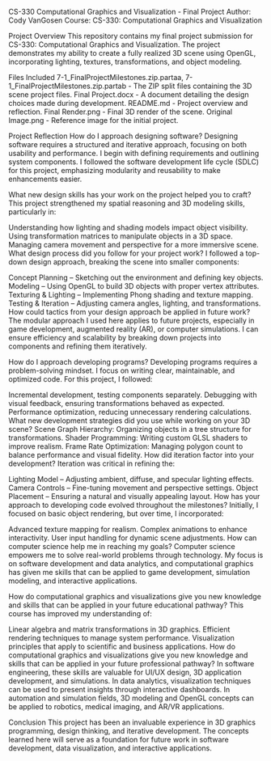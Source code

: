 CS-330 Computational Graphics and Visualization - Final Project
Author: Cody VanGosen
Course: CS-330: Computational Graphics and Visualization

Project Overview
This repository contains my final project submission for CS-330: Computational Graphics and Visualization. The project demonstrates my ability to create a fully realized 3D scene using OpenGL, incorporating lighting, textures, transformations, and object modeling.

Files Included
7-1_FinalProjectMilestones.zip.partaa, 7-1_FinalProjectMilestones.zip.partab - The ZIP split files containing the 3D scene project files.
Final Project.docx - A document detailing the design choices made during development.
README.md - Project overview and reflection.
Final Render.png - Final 3D render of the scene.
Original Image.png - Reference image for the initial project.

Project Reflection
How do I approach designing software?
Designing software requires a structured and iterative approach, focusing on both usability and performance. I begin with defining requirements and outlining system components. I followed the software development life cycle (SDLC) for this project, emphasizing modularity and reusability to make enhancements easier.

What new design skills has your work on the project helped you to craft?
This project strengthened my spatial reasoning and 3D modeling skills, particularly in:

Understanding how lighting and shading models impact object visibility.
Using transformation matrices to manipulate objects in a 3D space.
Managing camera movement and perspective for a more immersive scene.
What design process did you follow for your project work?
I followed a top-down design approach, breaking the scene into smaller components:

Concept Planning – Sketching out the environment and defining key objects.
Modeling – Using OpenGL to build 3D objects with proper vertex attributes.
Texturing & Lighting – Implementing Phong shading and texture mapping.
Testing & Iteration – Adjusting camera angles, lighting, and transformations.
How could tactics from your design approach be applied in future work?
The modular approach I used here applies to future projects, especially in game development, augmented reality (AR), or computer simulations. I can ensure efficiency and scalability by breaking down projects into components and refining them iteratively.

How do I approach developing programs?
Developing programs requires a problem-solving mindset. I focus on writing clear, maintainable, and optimized code. For this project, I followed:

Incremental development, testing components separately.
Debugging with visual feedback, ensuring transformations behaved as expected.
Performance optimization, reducing unnecessary rendering calculations.
What new development strategies did you use while working on your 3D scene?
Scene Graph Hierarchy: Organizing objects in a tree structure for transformations.
Shader Programming: Writing custom GLSL shaders to improve realism.
Frame Rate Optimization: Managing polygon count to balance performance and visual fidelity.
How did iteration factor into your development?
Iteration was critical in refining the:

Lighting Model – Adjusting ambient, diffuse, and specular lighting effects.
Camera Controls – Fine-tuning movement and perspective settings.
Object Placement – Ensuring a natural and visually appealing layout.
How has your approach to developing code evolved throughout the milestones?
Initially, I focused on basic object rendering, but over time, I incorporated:

Advanced texture mapping for realism.
Complex animations to enhance interactivity.
User input handling for dynamic scene adjustments.
How can computer science help me in reaching my goals?
Computer science empowers me to solve real-world problems through technology. My focus is on software development and data analytics, and computational graphics has given me skills that can be applied to game development, simulation modeling, and interactive applications.

How do computational graphics and visualizations give you new knowledge and skills that can be applied in your future educational pathway?
This course has improved my understanding of:

Linear algebra and matrix transformations in 3D graphics.
Efficient rendering techniques to manage system performance.
Visualization principles that apply to scientific and business applications.
How do computational graphics and visualizations give you new knowledge and skills that can be applied in your future professional pathway?
In software engineering, these skills are valuable for UI/UX design, 3D application development, and simulations.
In data analytics, visualization techniques can be used to present insights through interactive dashboards.
In automation and simulation fields, 3D modeling and OpenGL concepts can be applied to robotics, medical imaging, and AR/VR applications.

Conclusion
This project has been an invaluable experience in 3D graphics programming, design thinking, and iterative development. The concepts learned here will serve as a foundation for future work in software development, data visualization, and interactive applications.
